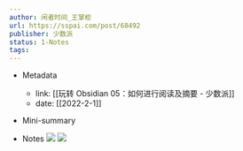 ```yaml
---
author: 闲者时间_王掌柜
url: https://sspai.com/post/68492
publisher: 少数派
status: 1-Notes
tags: 
---
```

- Metadata
	- link: [[玩转 Obsidian 05：如何进行阅读及摘要 - 少数派]]
	- date: [[2022-2-1]]
- Mini-summary

- Notes
![](https://cdn.sspai.com/2021/08/27/9ac3e8c65f82bd02c306b6d87cd42a49.png)
![](https://cdn.sspai.com/2021/08/27/7acdcd672ea99a0623133b4fa72cc6d5.png?imageView2/2/w/1120/q/40/interlace/1/ignore-error/1)